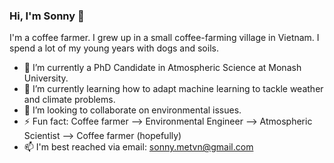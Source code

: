 ### Hi, I'm Sonny 👋

I'm a coffee farmer. I grew up in a small coffee-farming village in Vietnam. I spend a lot of my young years with dogs and soils. 
- 🔭 I’m currently a PhD Candidate in Atmospheric Science at Monash University.
- 🌱 I’m currently learning how to adapt machine learning to tackle weather and climate problems.
- 👯 I’m looking to collaborate on environmental issues.
- ⚡ Fun fact: Coffee farmer --> Environmental Engineer --> Atmospheric Scientist --> Coffee farmer (hopefully)
- 📫 I'm best reached via email: sonny.metvn@gmail.com
<!--
**sonnymetvn/sonnymetvn** is a ✨ _special_ ✨ repository because its `README.md` (this file) appears on your GitHub profile.

Here are some ideas to get you started:

- 🔭 I’m currently working on ...
- 🌱 I’m currently learning ...
- 👯 I’m looking to collaborate on ...
- 🤔 I’m looking for help with ...
- 💬 Ask me about ...
- 📫 How to reach me: ...
- 😄 Pronouns: ...
- ⚡ Fun fact: ...
-->
